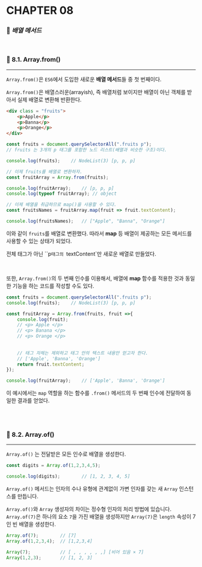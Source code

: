 #  CHAPTER 08

###  :pencil: ***배열 메서드***

<br>

### :page_facing_up: 8.1. Array.from()

---

`Array.from()`은 `ES6`에서 도입한 새로운 **배열 메서드**들 중 첫 번째이다.

`Array.from()`은 배열스러운(arrayish), 즉 배열처럼 보이지만 배열이 아닌 객체를 받아서 실제 배열로 변환해 반환한다.

```html
<div class = "fruits">
    <p>Apple</p>  
    <p>Banna</p>
    <p>Orange</p>
</div>
```

```javascript
const fruits = document.querySelectorAll(".fruits p");
// fruits 는 3개의 p 태그를 포함한 노드 리스트(배열과 비슷한 구조)이다.

console.log(fruits); 	// NodeList(3) [p, p, p]

// 이제 fruits를 배열로 변환하자.
const fruitArray = Array.from(fruits);

console.log(fruitArray);	// [p, p, p]
console.log(typeof fruitArray);	// object

// 이제 배열을 취급하므로 map()을 사용할 수 있다.
const fruitsNames = fruitArray.map(fruit => fruit.textContent);

console.log(fruitsNames);	// ["Apple", "Banna", "Orange"]
```

이와 같이 `fruits`를 배열로 변환했다. 따라서 **map** 등 배열이 제공하는 모든 메서드를 사용할 수 있는 상태가 되었다. 

전체 태그가 아닌 ``p`태그의 `textContent`만 새로운 배열로 만들었다.

<br>

또한, `Array.from()`의 두 번째 인수를 이용해서, 배열에 **map** 함수를 적용한 것과 동일한 기능을 하는 코드를 작성할 수도 있다. 

```javascript
const fruits = document.querySelectorAll(".fruits p");
console.log(fruits); 	// NodeList(3) [p, p, p]

const fruitArray = Array.from(fruits, fruit =>{
    console.log(fruit);
    // <p> Apple </p>
    // <p> Banana </p>
    // <p> Orange </p>
    
    
    // 태그 자체는 제외하고 태그 안의 텍스트 내용만 얻고자 한다.
    // ['Apple', 'Banna', 'Orange']
    return fruit.textContent;
});

console.log(fruitArray);	// ['Apple', 'Banna', 'Orange']
```

이 예시에서는 `map` 역할을 하는 함수를 `.from()` 메서드의 두 번째 인수에 전달하여 동일한 결과를 얻었다.

<br>

<br>

### :page_facing_up: 8.2. Array.of()

---

`Array.of()` 는 전달받은 모든 인수로 배열을 생성한다.

```javascript
const digits = Array.of(1,2,3,4,5);

console.log(digits);		// [1, 2, 3, 4, 5]
```

`Array.of()` 메서드는 인자의 수나 유형에 관계없이 가변 인자를 갖는 새 `Array` 인스턴스를 만듭니다.

`Array.of()`와 `Array` 생성자의 차이는 정수형 인자의 처리 방법에 있습니다. `Array.of(7)`은 하나의 요소 `7`을 가진 배열을 생성하지만 `Array(7)`은 `length` 속성이 7인 빈 배열을 생성한다.

```javascript
Array.of(7);		// [7]
Array.of(1,2,3,4);	// [1,2,3,4]

Array(7);			// [ , , , , , ,] [비어 있음 × 7]
Array(1,2,3);		// [1, 2, 3]
```

<br>

<br>
